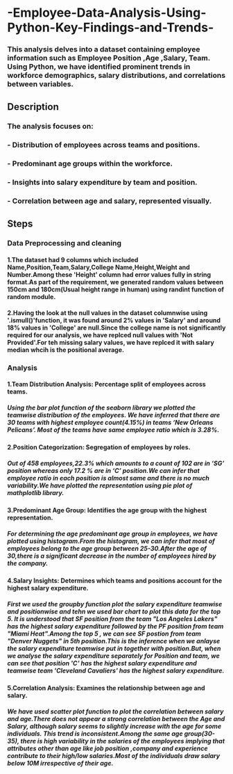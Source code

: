# -Employee-Data-Analysis-Using-Python-Key-Findings-and-Trends-
### This analysis delves into a dataset containing employee information such as Employee Position ,Age  ,Salary, Team. Using Python, we have identified prominent trends in workforce demographics, salary distributions, and correlations between variables. 

## Description
### The analysis focuses on:
 ### - Distribution of employees across teams and positions. 
 ### - Predominant age groups within the workforce.
 ### - Insights into salary expenditure by team and position. 
 ### - Correlation between age and salary, represented visually.

## Steps

### Data Preprocessing and cleaning
#### 1.The dataset had 9 columns which included Name,Position,Team,Salary,College Name,Height,Weight and Number.Among these 'Height' column had error values fully in string format.As part of the requirement, we generated random values between 150cm and 180cm(Usual height range in human) using randint function of random module.
#### 2.Having the look at the null values in the dataset columnwise using '.ismull()'function, it was found around 2% values in 'Salary' and around 18% values in 'College' are null.Since the college name is not significantly required for our analysis, we have replced null values with 'Not Provided'.For teh missing salary values, we have replced it with salary median whcih is the positional average.

### Analysis

#### 1.Team Distribution Analysis: Percentage split of employees across teams.
##### Using the bar plot function of the seaborn library we plotted the teamwise distribution of the employees. We have inferred that there are 30 teams with highest employee count(4.15%) in teams ‘New Orleans Pelicans’. Most of the teams have same employee ratio which is 3.28%.

#### 2.Position Categorization: Segregation of employees by roles.
##### Out of 458 employees,22.3% which amounts to a count of 102 are in ‘SG’ position whereas only 17.2 % are in ‘C’ position.We can infer that employee ratio in each position is almost same and there is no much variability.We have plotted the representation using pie plot of mathplotlib library.

#### 3.Predominant Age Group: Identifies the age group with the highest representation.
##### For determining the age predominant age group in employees, we have plotted using histogram.From the histogram, we can infer that most of employees belong to the age group between 25-30.After the age of 30,there is a significant decrease in the number of employees hired by the company.

#### 4.Salary Insights: Determines which teams and positions account for the highest salary expenditure.
##### First we used the groupby function plot the salary expenditure teamwise and positionwise and tehn we used bar chart to plot this data for the top 5. It is understood that SF position from the team "Los Angeles Lakers" has the highest salary expenditure followed by the PF position from team "Miami Heat".Among the top 5 , we can see SF postion from team "Denver Nuggets" in 5th position.This is the inference when we anlayse the salary expenditure teamwise put in together with position.But, when we analyse the salary expenditure separately for Position and team, we can see that position 'C' has the highest salary expenditure and teamwise team 'Cleveland Cavaliers' has the highest salary expenditure.

#### 5.Correlation Analysis: Examines the relationship between age and salary.
##### We have used scatter plot function to plot the correlation between salary and age.There does not appear a strong correlation between the Age and Salary, although salary seems to slightly increase with the age for some individuals. This trend is inconsistent.Among the same age group(30-35), there is high variability in the salaries of the employees implying that attributes other than age like job position ,company and experience contribute to their high/low salaries.Most of the individuals draw salary below 10M irrespective of their age.






